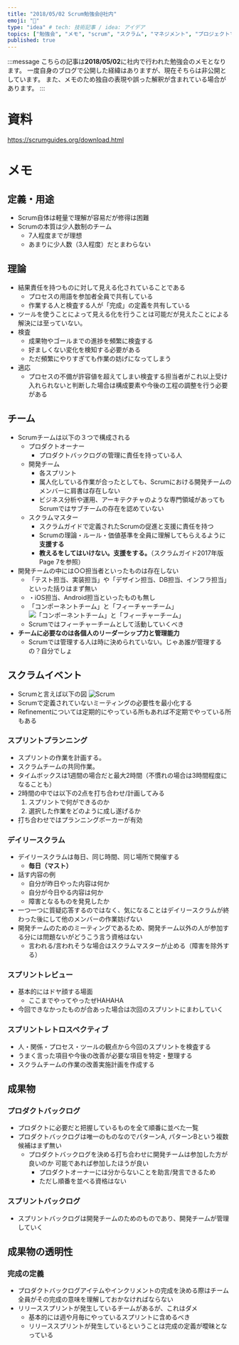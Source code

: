 ```yaml
---
title: "2018/05/02 Scrum勉強会@社内"
emoji: "📌"
type: "idea" # tech: 技術記事 / idea: アイデア
topics: ["勉強会", "メモ", "scrum", "スクラム", "マネジメント", "プロジェクトマネジメント"]
published: true
---
```


:::message
こちらの記事は**2018/05/02**に社内で行われた勉強会のメモとなります。
一度自身のブログで公開した経緯はありますが、現在そちらは非公開としています。
また、メモのため独自の表現や誤った解釈が含まれている場合があります。
:::

# 資料

https://scrumguides.org/download.html

# メモ

## 定義・用途

- Scrum自体は軽量で理解が容易だが修得は困難
- Scrumの本質は少人数制のチーム
  - 7人程度までが理想
  - あまりに少人数（3人程度）だとまわらない

## 理論

- 結果責任を持つものに対して見える化されていることである
  - プロセスの用語を参加者全員で共有している
  - 作業する人と検査する人が「完成」の定義を共有している
- ツールを使うことによって見える化を行うことは可能だが見えたことによる解決には至っていない。
- 検査
  - 成果物やゴールまでの進捗を頻繁に検査する
  - 好ましくない変化を検知する必要がある
  - ただ頻繁にやりすぎても作業の妨げになってしまう
- 適応
  - プロセスの不備が許容値を超えてしまい検査する担当者がこれ以上受け入れられないと判断した場合は構成要素や今後の工程の調整を行う必要がある

## チーム

- Scrumチームは以下の３つで構成される
  - プロダクトオーナー
    - プロダクトバックログの管理に責任を持っている人
  - 開発チーム
    - 各スプリント
    - 属人化している作業が合ったとしても、Scrumにおける開発チームのメンバーに肩書は存在しない
    - ビジネス分析や運用、アーキテクチャのような専門領域があってもScrumではサブチームの存在を認めていない
  - スクラムマスター
    - スクラムガイドで定義されたScrumの促進と支援に責任を持つ
    - Scrumの理論・ルール・価値基準を全員に理解してもらえるように**支援する**
    - **教えるをしてはいけない。支援をする。**（スクラムガイド2017年版Page 7を参照）
- 開発チームの中には○○担当者といったものは存在しない
  - 「テスト担当、実装担当」や「デザイン担当、DB担当、インフラ担当」といった括りはまず無い
  - ・iOS担当、Android担当といったものも無し
  - 「コンポーネントチーム」と「フィーチャーチーム」
    ![「コンポーネントチーム」と「フィーチャーチーム」](https://storage.googleapis.com/zenn-user-upload/81228677db69-20220524.png)
  - Scrumではフィーチャーチームとして活動していくべき
- **チームに必要なのは各個人のリーダーシップ力と管理能力**
  - Scrumでは管理する人は時に決められていない。じゃあ誰が管理するの？自分でしょ

## スクラムイベント

- Scrumと言えば以下の図
  ![Scrum](https://storage.googleapis.com/zenn-user-upload/4eb2c29c229b-20220524.png)
- Scrumで定義されていないミーティングの必要性を最小化する
- Refinementについては定期的にやっている所もあれば不定期でやっている所もある

### スプリントプランニング

- スプリントの作業を計画する。
- スクラムチームの共同作業。
- タイムボックスは1週間の場合だと最大2時間（不慣れの場合は3時間程度になることも）
- 2時間の中では以下の2点を打ち合わせ/計画してみる
  1. スプリントで何ができるのか
  2. 選択した作業をどのように成し遂げるか
- 打ち合わせではプランニングポーカーが有効

### デイリースクラム

- デイリースクラムは毎日、同じ時間、同じ場所で開催する
  - **毎日（マスト）**
- 話す内容の例
  - 自分が昨日やった内容は何か
  - 自分が今日やる内容は何か
  - 障害となるものを発見したか
- 一つ一つに質疑応答するのではなく、気になることはデイリースクラムが終わった後にして他のメンバーの作業妨げない
- 開発チームのためのミーティングであるため、開発チーム以外の人が参加する分には問題ないがどうこう言う資格はない
  - 言われる/言われそうな場合はスクラムマスターが止める（障害を除外する）

### スプリントレビュー

- 基本的にはドヤ顔する場面
  - ここまでやってやったぜHAHAHA
- 今回できなかったものが合あった場合は次回のスプリントにまわしていく

### スプリントレトロスペクティブ

- 人・関係・プロセス・ツールの観点から今回のスプリントを検査する
- うまく言った項目や今後の改善が必要な項目を特定・整理する
- スクラムチームの作業の改善実施計画を作成する

## 成果物

### プロダクトバックログ

- プロダクトに必要だと把握しているものを全て順番に並べた一覧
- プロダクトバックログは唯一のものなのでパターンA, パターンBという複数候補はまず無い
  - プロダクトバックログを決める打ち合わせに開発チームは参加した方が良いのか
可能であれば参加したほうが良い
    - プロダクトオーナーには分からないことを助言/発言できるため
    - ただし順番を並べる資格はない

### スプリントバックログ

- スプリントバックログは開発チームのためのものであり、開発チームが管理していく

## 成果物の透明性

### 完成の定義

- プロダクトバックログアイテムやインクリメントの完成を決める際はチーム全員がその完成の意味を理解しておかなければならない
- リリーススプリントが発生しているチームがあるが、これはダメ
  - 基本的には週や月毎にやっているスプリントに含めるべき
  - リリーススプリントが発生しているということは完成の定義が曖昧となっている